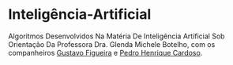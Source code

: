# Inteligência-Artificial
Algoritmos Desenvolvidos Na Matéria De Inteligência Artificial Sob Orientação Da Professora Dra. Glenda Michele Botelho, com os companheiros [Gustavo Figueira](https://github.com/GustavoFigueira) e [Pedro Henrique Cardoso](https://github.com/PedHC).
